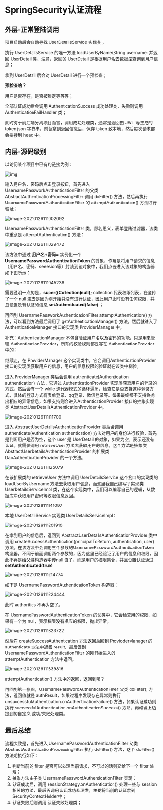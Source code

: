# SpringSecurity认证流程

## 外层-正常登陆调用

项目启动后会自动寻找 UserDetailsService 实现类；

执行 UserDetailsService 的唯一方法 loadUserByName(String username) 并返回 UserDetail 类，注意，返回的 UserDetail 是根据用户名去数据库查询到用户信息；

拿到 UserDetail 后会对 UserDetail 进行一个预检查；

**预检查啥？**

用户是否存在，是否被锁定等等等；



全部认证成功后会调用 AuthenticationSuccess 成功处理类，失败则调用 AuthenticationFailHandler 类；

此时对于前后端分离项目而言，调用成功处理类，通常是返回由 JWT 等生成的 token json 字符串，前台拿到返回信息后，保存 token 致本地，然后每次请求都会拼接到 head 中。



## 内层-源码级别

以访问某个项目中已有的链接为例：

![img](https://img2018.cnblogs.com/blog/1104426/201906/1104426-20190602114634704-451746737.png)

输入用户名、密码后点击登录按钮，首先进入 UsernamePassworkAuthenticationFilter 的父类
AbstractAuthenticationProcessingFilter 调用 doFilter() 方法，然后再执行 UsernamePasswordAuthenticationFilter 的 attemptAuthentication() 方法进行验证；

![image-20210126111002092](C:\Users\Stefan\AppData\Roaming\Typora\typora-user-images\image-20210126111002092.png)

UsernamePassworkAuthenticationFilter 类，顾名思义，表单登陆过滤器，该类中重点是 attemptAuthentication() 方法：

![image-20210126111029472](C:\Users\Stefan\AppData\Roaming\Typora\typora-user-images\image-20210126111029472.png)

该方法中通过 **用户名+密码=** 实例化一个 **UsernamePasswordAuthenticationToken** 的对象，作用是将用户请求的信息（用户名、密码、seeesion等）封装到该对象中，我们点击进入该对象的构造器如下图所示：

![image-20210126111045236](C:\Users\Stefan\AppData\Roaming\Typora\typora-user-images\image-20210126111045236.png)

需要说明一点的是，**super((Collection)null);** collection 代表权限列表，在这传了一个 null 进去是因为刚开始并没有进行认证，因此用户此时没有任何权限，并且设置没有认证的信息 **setAuthenticated(false)** ；

再回到 UsernamePassworkAuthenticationFilter attemptAuthentication() 方法，可以看到方法最后调用了 getAuthenticationManager() 方法，然后就进入了 AuthenticationManager 接口的实现类 ProviderManager 中。

补充：AuthenticationManager 不包含验证用户名以及密码的功能，只是用来管理 AuthenticationProvider，所有的校验规则都是写在 AuthenticationProvider 中的；

继续走，在 ProviderManager 这个实现类中，它会调用AuthenticationProvider 接口的实现类获取用户的信息，用户的信息权限的验证就在该类中校验。

进入 ProviderManager 类后会调用 authenticate(Authentication authentication) 方法，它通过 AuthenticationProvider 实现类获取用户的登录的方式，然后会有一个 while 迭代器模式的循环遍历，检查它是否支持这种登录方式，具体的登录方式有表单登录，qq登录，微信登录等。如果最终都不支持会抛出相应的异常信息，如果支持则会进入AuthenticationProvider 接口的抽象实现类 AbstractUserDetailsAuthenticationProvider 中。

![image-20210126111111700](C:\Users\Stefan\AppData\Roaming\Typora\typora-user-images\image-20210126111111700.png)

进入 AbstractUserDetailsAuthenticationProvider 类后会调用 authenticate(Authentication authentication) 方法对用户的身份进行校验，首先是判断用户是否为空，这个 user 是 UserDetail 的对象，如果为空，表示还没有认证，就需要调用 retrieveUser 方法去获取用户的信息，这个方法是抽象类 AbstractUserDetailsAuthenticationProvider 的扩展类DaoAuthenticationProvider 的一个方法。

![image-20210126111125079](C:\Users\Stefan\AppData\Roaming\Typora\typora-user-images\image-20210126111125079.png)

在该扩展类的 retrieveUser 方法中调用 UserDetailsService 这个接口的实现类的 loadUserByUsername 方法去获取用户信息，而这里我自己编写了实现类 UserDetailsServiceImpl 类，在这个实现类中，我们可以编写自己的逻辑，从数据库中获取用户密码等权限信息返回。

![image-20210126111141097](C:\Users\Stefan\AppData\Roaming\Typora\typora-user-images\image-20210126111141097.png)

本地 UserDetailService 实现类 UserDetailsServiceImpl：

![image-20210126111201910](C:\Users\Stefan\AppData\Roaming\Typora\typora-user-images\image-20210126111201910.png)

在拿到用户的信息后，返回到 AbstractUserDetailsAuthenticationProvider 类中调用 createSuccessAuthentication(principalToReturn, authentication, user) 方法，在该方法中会调用三个参数的UsernamePasswordAuthenticationToken 构造器，不同于前面调用两个参数的，因为这里已经验证了用户的信息和权限，因此不再是给父类构造器中传null 值了，而是用户的权限集合，并且设置认证通过**setAuthenticated(true)**

![image-20210126111214774](C:\Users\Stefan\AppData\Roaming\Typora\typora-user-images\image-20210126111214774.png)

如下是 UsernamePasswordAuthenticationToken 构造器：

![image-20210126111224444](C:\Users\Stefan\AppData\Roaming\Typora\typora-user-images\image-20210126111224444.png)

此时 authorities 不再为空了。

在 UsernamePasswordAuthenticationToken 的父类中，它会检查用的权限，如果有一个为 null，表示权限没有相应的权限，抛出异常。

![image-20210126111323722](C:\Users\Stefan\AppData\Roaming\Typora\typora-user-images\image-20210126111323722.png)

然后在 createSuccessAuthentication 方法返回后回到 ProvioderManager 的 authenticate 方法中返回 result，最后回到UsernamePasswordAuthenticationFilter 的刚开始进入的 attemptAuthentication 方法中返回。

![image-20210126111339816](C:\Users\Stefan\AppData\Roaming\Typora\typora-user-images\image-20210126111339816.png)

attemptAuthentication() 方法中的返回，返回到哪？

再回到第一张图，UsernamePasswordAuthenticationFilter 父类 doFilter() 方法，返回值就是 authResult，如果过程中发现存在异常则执行 unsuccessfulAuthentication.onAuthenticationFailure() 方法，如果认证成功则执行 successfulAuthentication.onAuthenticationSuccess() 方法，再结合上边提到的自定义 成功/失败处理类。

## 最后总结

流程大致是，首先进入 UsernamePasswordAuthenticationFilter 父类 AbstractAuthenticationProcessingFilter 执行 doFilter() 方法，这个 doFilter() 方法呢执行如下：

1. 判断当前的 filter 是否可以处理当前请求，不可以的话则交给下一个 filter 处理；
2. 抽象方法由子类 UsernamePasswordAuthenticationFilter 实现；
3. 认证成功后，调用 sessionStrategy.onAuthentication() 处理一些与 session 相关的方法，最后再调用认证成功处理类，主要将当前的认证放到SecurityContextHolder中；
4. 认证失败后则调用 认证失败处理类；



